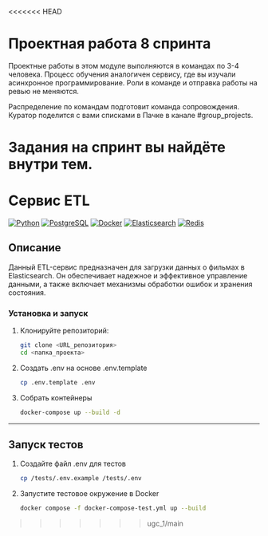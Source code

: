 <<<<<<< HEAD
# Проектная работа 8 спринта

Проектные работы в этом модуле выполняются в командах по 3-4 человека. Процесс обучения аналогичен сервису, где вы изучали асинхронное программирование. Роли в команде и отправка работы на ревью не меняются.

Распределение по командам подготовит команда сопровождения. Куратор поделится с вами списками в Пачке в канале #group_projects.

Задания на спринт вы найдёте внутри тем.
=======
# Сервис ETL

[![Python](https://img.shields.io/badge/-Python-464646?style=flat-square&logo=Python)](https://www.python.org/)
[![PostgreSQL](https://img.shields.io/badge/-PostgreSQL-464646?style=flat-square&logo=PostgreSQL)](https://www.postgresql.org/)
[![Docker](https://img.shields.io/badge/-Docker-464646?style=flat-square&logo=Docker)](https://www.docker.com/)
[![Elasticsearch](https://img.shields.io/badge/-Elasticsearch-464646?style=flat-square&logo=elasticsearch)](https://www.elastic.co/elasticsearch/)
[![Redis](https://img.shields.io/badge/-Redis-464646?style=flat-square&logo=Redis)](https://redis.io/)

## Описание
Данный ETL-сервис предназначен для загрузки данных о фильмах в Elasticsearch. Он обеспечивает надежное и эффективное управление данными, а также включает механизмы обработки ошибок и хранения состояния.


### Установка и запуск

1. Клонируйте репозиторий:

   ```bash
   git clone <URL_репозитория>
   cd <папка_проекта>

2. Создать .env на основе .env.template
    ```bash
    cp .env.template .env

3. Собрать контейнеры
    ```bash
    docker-compose up --build -d

------------

## Запуск тестов

1. Создайте файл .env для тестов
   ```bash
   cp /tests/.env.example /tests/.env

1. Запустите тестовое окружение в Docker
   ```bash
   docker compose -f docker-compose-test.yml up --build
>>>>>>> ugc_1/main
